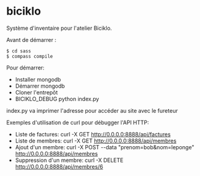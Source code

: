 biciklo
=======

Système d'inventaire pour l'atelier Biciklo.

Avant de démarrer :

	$ cd sass
	$ compass compile

Pour démarrer:
* Installer mongodb
* Démarrer mongodb
* Cloner l'entrepôt
* BICIKLO_DEBUG python index.py

index.py va imprimer l'adresse pour accéder au site avec le fureteur

Exemples d'utilisation de curl pour débugger l'API HTTP:
* Liste de factures: curl -X GET http://0.0.0.0:8888/api/factures
* Liste de membres: curl -X GET http://0.0.0.0:8888/api/membres
* Ajout d'un membre: curl -X POST --data "prenom=bob&nom=leponge" http://0.0.0.0:8888/api/membres
* Suppression d'un membre: curl -X DELETE http://0.0.0.0:8888/api/membres/6
